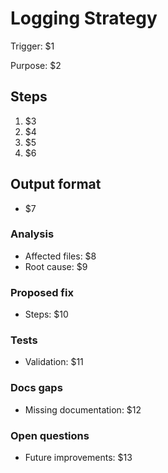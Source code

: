 # Logging Strategy

Trigger: $1

Purpose: $2

## Steps

1. $3
2. $4
3. $5
4. $6

## Output format

- $7

### Analysis
- Affected files: $8
- Root cause: $9

### Proposed fix
- Steps: $10

### Tests
- Validation: $11

### Docs gaps
- Missing documentation: $12

### Open questions
- Future improvements: $13
